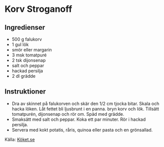 # Korv Stroganoff

## Ingredienser

* 500 g falukorv
* 1  gul lök
*   smör eller margarin
* 3 msk tomatpuré
* 2 tsk dijonsenap
*   salt och peppar
*   hackad persilja
* 2 dl grädde

## Instruktioner

* Dra av skinnet på falukorven och skär den 1/2 cm tjocka bitar. Skala och hacka löken. Låt fettet bli ljusbrunt i en panna. bryn korv och lök. Tillsätt tomatpurén, dijonsenap och rör om. Späd med grädde. 
* Smaksätt med salt och peppar. Koka ett par minuter. Rör i hackad persilja.
* Servera med kokt potatis, råris, quinoa eller pasta och en grönsallad.

Källa: [Köket.se](https://www.koket.se/sara_begner/soppor_och_grytor/korv_och_chark/korv_stroganoff/)